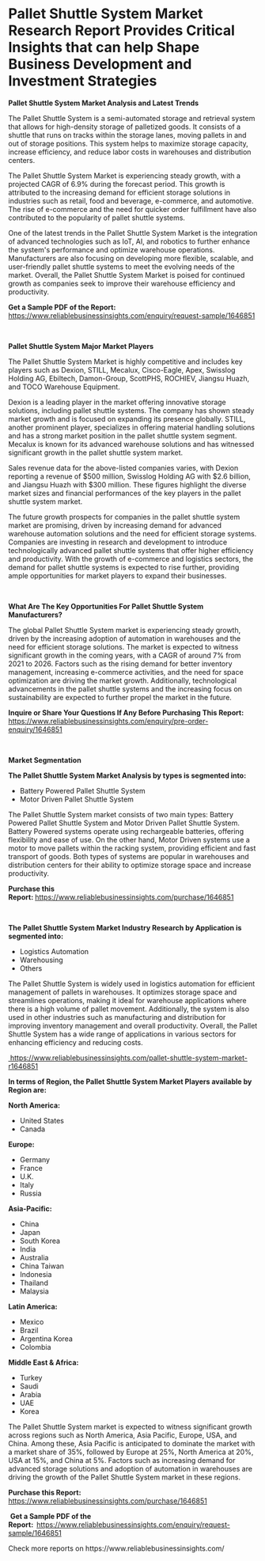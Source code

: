 <p><h1>Pallet Shuttle System Market Research Report Provides Critical Insights that can help Shape Business Development and Investment Strategies</h1></p><p><strong>Pallet Shuttle System Market Analysis and Latest Trends</strong></p>
<p><p>The Pallet Shuttle System is a semi-automated storage and retrieval system that allows for high-density storage of palletized goods. It consists of a shuttle that runs on tracks within the storage lanes, moving pallets in and out of storage positions. This system helps to maximize storage capacity, increase efficiency, and reduce labor costs in warehouses and distribution centers.</p><p>The Pallet Shuttle System Market is experiencing steady growth, with a projected CAGR of 6.9% during the forecast period. This growth is attributed to the increasing demand for efficient storage solutions in industries such as retail, food and beverage, e-commerce, and automotive. The rise of e-commerce and the need for quicker order fulfillment have also contributed to the popularity of pallet shuttle systems.</p><p>One of the latest trends in the Pallet Shuttle System Market is the integration of advanced technologies such as IoT, AI, and robotics to further enhance the system's performance and optimize warehouse operations. Manufacturers are also focusing on developing more flexible, scalable, and user-friendly pallet shuttle systems to meet the evolving needs of the market. Overall, the Pallet Shuttle System Market is poised for continued growth as companies seek to improve their warehouse efficiency and productivity.</p></p>
<p><strong>Get a Sample PDF of the Report:&nbsp;</strong> <a href="https://www.reliablebusinessinsights.com/enquiry/request-sample/1646851">https://www.reliablebusinessinsights.com/enquiry/request-sample/1646851</a></p>
<p>&nbsp;</p>
<p><strong>Pallet Shuttle System Major Market Players</strong></p>
<p><p>The Pallet Shuttle System Market is highly competitive and includes key players such as Dexion, STILL, Mecalux, Cisco-Eagle, Apex, Swisslog Holding AG, Ebiltech, Damon-Group, ScottPHS, ROCHIEV, Jiangsu Huazh, and TOCO Warehouse Equipment. </p><p>Dexion is a leading player in the market offering innovative storage solutions, including pallet shuttle systems. The company has shown steady market growth and is focused on expanding its presence globally. STILL, another prominent player, specializes in offering material handling solutions and has a strong market position in the pallet shuttle system segment. Mecalux is known for its advanced warehouse solutions and has witnessed significant growth in the pallet shuttle system market.</p><p>Sales revenue data for the above-listed companies varies, with Dexion reporting a revenue of $500 million, Swisslog Holding AG with $2.6 billion, and Jiangsu Huazh with $300 million. These figures highlight the diverse market sizes and financial performances of the key players in the pallet shuttle system market.</p><p>The future growth prospects for companies in the pallet shuttle system market are promising, driven by increasing demand for advanced warehouse automation solutions and the need for efficient storage systems. Companies are investing in research and development to introduce technologically advanced pallet shuttle systems that offer higher efficiency and productivity. With the growth of e-commerce and logistics sectors, the demand for pallet shuttle systems is expected to rise further, providing ample opportunities for market players to expand their businesses.</p></p>
<p>&nbsp;</p>
<p><strong>What Are The Key Opportunities For Pallet Shuttle System Manufacturers?</strong></p>
<p><p>The global Pallet Shuttle System market is experiencing steady growth, driven by the increasing adoption of automation in warehouses and the need for efficient storage solutions. The market is expected to witness significant growth in the coming years, with a CAGR of around 7% from 2021 to 2026. Factors such as the rising demand for better inventory management, increasing e-commerce activities, and the need for space optimization are driving the market growth. Additionally, technological advancements in the pallet shuttle systems and the increasing focus on sustainability are expected to further propel the market in the future.</p></p>
<p><strong>Inquire or Share Your Questions If Any Before Purchasing This Report:</strong> <a href="https://www.reliablebusinessinsights.com/enquiry/pre-order-enquiry/1646851">https://www.reliablebusinessinsights.com/enquiry/pre-order-enquiry/1646851</a></p>
<p>&nbsp;</p>
<p><strong>Market Segmentation</strong></p>
<p><strong>The Pallet Shuttle System Market Analysis by types is segmented into:</strong></p>
<p><ul><li>Battery Powered Pallet Shuttle System</li><li>Motor Driven Pallet Shuttle System</li></ul></p>
<p><p>The Pallet Shuttle System market consists of two main types: Battery Powered Pallet Shuttle System and Motor Driven Pallet Shuttle System. Battery Powered systems operate using rechargeable batteries, offering flexibility and ease of use. On the other hand, Motor Driven systems use a motor to move pallets within the racking system, providing efficient and fast transport of goods. Both types of systems are popular in warehouses and distribution centers for their ability to optimize storage space and increase productivity.</p></p>
<p><strong>Purchase this Report:&nbsp;</strong><a href="https://www.reliablebusinessinsights.com/purchase/1646851">https://www.reliablebusinessinsights.com/purchase/1646851</a></p>
<p>&nbsp;</p>
<p><strong>The Pallet Shuttle System Market Industry Research by Application is segmented into:</strong></p>
<p><ul><li>Logistics Automation</li><li>Warehousing</li><li>Others</li></ul></p>
<p><p>The Pallet Shuttle System is widely used in logistics automation for efficient management of pallets in warehouses. It optimizes storage space and streamlines operations, making it ideal for warehouse applications where there is a high volume of pallet movement. Additionally, the system is also used in other industries such as manufacturing and distribution for improving inventory management and overall productivity. Overall, the Pallet Shuttle System has a wide range of applications in various sectors for enhancing efficiency and reducing costs.</p></p>
<p><a href="https://www.reliablebusinessinsights.com/pallet-shuttle-system-market-r1646851">&nbsp;https://www.reliablebusinessinsights.com/pallet-shuttle-system-market-r1646851</a></p>
<p><strong>In terms of Region, the Pallet Shuttle System Market Players available by Region are:</strong></p>
<p>
    <p> <strong> North America: </strong>
        <ul>
            <li>United States</li>
            <li>Canada</li>
        </ul>
        </p> 
    <p> <strong> Europe: </strong>
        <ul>
            <li>Germany</li>
            <li>France</li>
            <li>U.K.</li>
            <li>Italy</li>
            <li>Russia</li>
        </ul>
        </p> 
    <p> <strong> Asia-Pacific: </strong>
        <ul>
            <li>China</li>
            <li>Japan</li>
            <li>South Korea</li>
            <li>India</li>
            <li>Australia</li>
            <li>China Taiwan</li>
            <li>Indonesia</li>
            <li>Thailand</li>
            <li>Malaysia</li>
        </ul>
        </p> 
    <p> <strong> Latin America: </strong>
        <ul>
            <li>Mexico</li>
            <li>Brazil</li>
            <li>Argentina Korea</li>
            <li>Colombia</li>
        </ul>
        </p> 
    <p> <strong> Middle East & Africa: </strong>
        <ul>
            <li>Turkey</li>
            <li>Saudi</li>
            <li>Arabia</li>
            <li>UAE</li>
            <li>Korea</li>
        </ul>
    </p>
    </p>
<p><p>The Pallet Shuttle System market is expected to witness significant growth across regions such as North America, Asia Pacific, Europe, USA, and China. Among these, Asia Pacific is anticipated to dominate the market with a market share of 35%, followed by Europe at 25%, North America at 20%, USA at 15%, and China at 5%. Factors such as increasing demand for advanced storage solutions and adoption of automation in warehouses are driving the growth of the Pallet Shuttle System market in these regions.</p></p>
<p><strong>Purchase this Report: </strong><a href="https://www.reliablebusinessinsights.com/purchase/1646851">https://www.reliablebusinessinsights.com/purchase/1646851</a></p>
<p>&nbsp;<strong>Get a Sample PDF of the Report:&nbsp;&nbsp;</strong><a href="https://www.reliablebusinessinsights.com/enquiry/request-sample/1646851">https://www.reliablebusinessinsights.com/enquiry/request-sample/1646851</a></p>
<p><strong></strong></p>
<p>Check more reports on https://www.reliablebusinessinsights.com/</p>